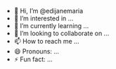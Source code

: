 - 👋 Hi, I’m @edijanemaria
- 👀 I’m interested in ...
- 🌱 I’m currently learning ...
- 💞️ I’m looking to collaborate on ...
- 📫 How to reach me ...
- 😄 Pronouns: ...
- ⚡ Fun fact: ...

<!---
edijanemaria/edijanemaria is a ✨ special ✨ repository because its `README.md` (this file) appears on your GitHub profile.
You can click the Preview link to take a look at your changes.
--->
